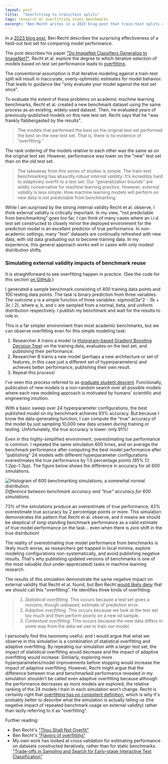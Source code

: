 ```yaml
---
layout: post
title:  "Overfitting to train/test splits"
tags: research ml overfitting stats benchmarks
excerpt: "Ben Recht writes in a 2023 blog post that train-test splits are shockingly effective for evaluating machine learning models."
---
```


In a [2023 blog post](https://www.argmin.net/p/you-got-a-9-to-5-so-ill-take-the), Ben Recht describes the surprising effectiveness of a held-out test set for comparing model performance.

The post describes his paper ["Do ImageNet Classifiers Generalize to ImageNet?"](https://arxiv.org/abs/1902.10811). Recht et al. explore the degree to which iterative selection of models based on test set performance leads to [overfitting](https://www.argmin.net/p/flavors-of-overfitting).

The conventional assumption is that iterative modeling against a train-test split will result in inaccurate, overly-optimistic estimates for model behavior. That leads to guidance like "only evaluate your model against the test set once".

To evaluate the extent of these problems on academic machine learning benchmarks, Recht et al. created a new benchmark dataset using the same process as an existing, widely-used dataset. Then, he evaluated years of previously-published models on this new test set.
Recht says that he "was frankly flabbergasted by the results".

>The models that performed the best on the original test set performed the best on the new test set. That is, there is no evidence of “overfitting.”

The rank ordering of the models relative to each other was the same as on the original test set. However, performance was lower on the "new" test set than on the old test set.

>The takeaway from this series of studies is simple. The train-test benchmarking has absurdly robust _internal validity_. It’s incredibly hard to adaptively overfit to a test set. Our “generalization bounds” are wildly conservative for machine learning practice. However, _external validity_ is less simple. How machine learning models will perform on new data is not predictable from benchmarking.

While I am surprised by the strong internal validity Recht et al. observe, I think external validity is critically important. 
In my view, "not predictable from benchmarking" goes too far; I can think of many cases where an _i.i.d._ test set constructed to closely mirror the deployed environment for the prediction model is an excellent predictor of true performance.
In non-academic settings, many "test" datasets are continually refreshed with new data, with old data graduating out to become training data. In my experience, this general approach works well in cases with only modest distribution shifts.

### Simulating external validity impacts of benchmark reuse

It is straightforward to see overfitting happen in practice. (See the code for this section [on GitHub](https://github.com/levon003/levon003.github.io/blob/main/src/overfitting/OverfittingDemo.ipynb).)

I generated a sample benchmark consisting of 400 training data points and 100 testing data points. The task is binary prediction from three variables. The outcome _y_ is a simple function of three variables: sigmoid(3a^2 - 3b + 3c / 2), where a, b, and c are sampled from a normal, beta, and uniform distribution respectively. I publish my benchmark and wait for the results to role in.

This is a far simpler environment than most academic benchmarks, but we can observe overfitting even for this simple modeling task:
 1. Researcher A trains a model (a [Histogram-based Gradient Boosting Decision Tree](https://scikit-learn.org/stable/modules/generated/sklearn.ensemble.HistGradientBoostingClassifier.html)) on the training data, evaluates on the test set, and publishing their performance.
 2. Researcher B trains a new model (perhaps a new architecture or set of features, in this case just a different set of hyperparameters) and achieves better performance, publishing their own result.
 3. Repeat this process!

I've seen this process referred to as [graduate student descent](https://arxiv.org/abs/1904.07633). Functionally, publication of new models is a non-random search over all possible models where each new modeling approach is motivated by humans' scientific and engineering intuition. 

With a basic sweep over 24 hyperparameter configurations, the best published model on my benchmark achieves 93% accuracy. But because I know the data-generating function, I can compute the "true" accuracy of the model by just sampling 10,000 new data unseen during training or testing. Unfortunately, the true accuracy is lower: only 91%!

Even in this highly-simplified environment, overestimating tue performance is common. I repeated the same simulation 600 times, and on average the benchmark performance after computing the best model performance after "publishing" 24 models with different hyperparameter configurations overestimates the true performance by 1.5 percentage points (95% CI 1.2pp-1.7pp). The figure below shows the difference in accuracy for all 600 simulations.

![Histogram of 600 benchmarking simulations; a somewhat normal distribution.](/src/overfitting/overfitting_sim_n600.svg)
*Difference between benchmark accuracy and "true" accuracy for 600 simulations.*

73% of the simulations produce an overestimate of true performance; 43% overestimate true accuracy by 2 percentage points or more.
This simulation demonstrates the pattern that Recht et al. observe, and it means we should be skeptical of long-standing benchmark performance as a valid estimate of true model performance on the task... even when there is _zero_ shift in the true distribution!

The reality of overestimating true model performance from benchmarks is likely much worse, as researchers get trapped in local minima, explore modeling configurations non-systematically, and avoid publishing negative results. That's why publishing updated versions of benchmarks is one of the most valuable (but under-appreciated) tasks in machine learning research.

The results of this simulation demonstrate the same negative impact on external validity that Recht et al. found, but Ben Recht [would likely deny](https://www.argmin.net/p/flavors-of-overfitting) that we should call this "overfitting". He identifies three kinds of overfitting:
> 1. _Statistical overfitting_. This occurs because a test set gives a nonzero, though unbiased, estimate of prediction error.
> 2. _Adaptive overfitting_. This occurs because we look at the test set too much and then perform poorly on a new iid sample.
> 3. _Contextual overfitting_. This occurs because the new data differs in some way from the data we use to train our model.

I personally find this taxonomy useful, and I would argue that what we observe in this simulation is a combination of statistical overfitting and adaptive overfitting.
By repeating our simulation with a larger test set, the impact of statistical overfitting would decrease and the impact of adaptive overfitting would increase. 
Similarly, exploring more hyperparameters/model improvements before stopping would increase the impact of adaptive overfitting.
However, Recht might argue that the difference between true and benchmarked performance revealed in my simulation shouldn't be called even adaptive overfitting because although the performance decreases as more models are explored, the relative ranking of the 24 models I train in each simulation won't change.
Recht is certainly right that [overfitting has no consistent definition](https://www.argmin.net/p/thou-shalt-not-overfit), which is why it's probably better to describe what the simulation is actually telling us (the negative impact of repeated benchmark usage on external validity) rather than lazily referring to it as "overfitting".

Further reading:

 - Ben Recht's ["Thou Shalt Not Overfit"](https://www.argmin.net/p/thou-shalt-not-overfit)
 - Ben Recht's ["Flavors of overfitting"](https://www.argmin.net/p/flavors-of-overfitting)
 - My own work has looked at cross validation for estimating performance on datasets constructed iteratively, rather than for static benchmarks. ["Trade-offs in Sampling and Search for Early-stage Interactive Text Classification"](https://dl.acm.org/doi/10.1145/3490099.3511134)
